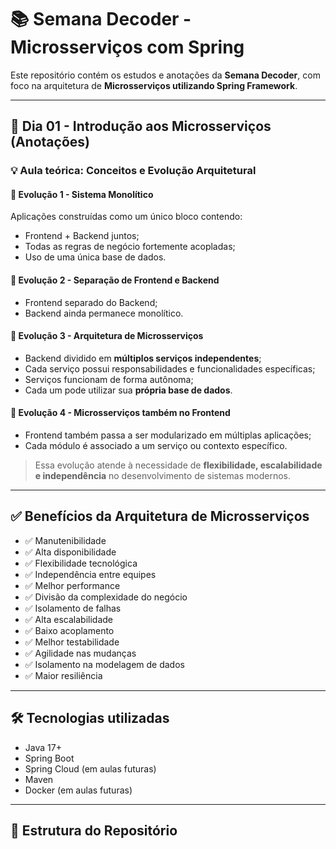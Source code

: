 # 📚 Semana Decoder - Microsserviços com Spring

Este repositório contém os estudos e anotações da **Semana Decoder**, com foco na arquitetura de **Microsserviços utilizando Spring Framework**.

---

## 📅 Dia 01 - Introdução aos Microsserviços (Anotações)

### 💡 Aula teórica: Conceitos e Evolução Arquitetural

#### 🔹 Evolução 1 - Sistema Monolítico
Aplicações construídas como um único bloco contendo:
- Frontend + Backend juntos;
- Todas as regras de negócio fortemente acopladas;
- Uso de uma única base de dados.

#### 🔹 Evolução 2 - Separação de Frontend e Backend
- Frontend separado do Backend;
- Backend ainda permanece monolítico.

#### 🔹 Evolução 3 - Arquitetura de Microsserviços
- Backend dividido em **múltiplos serviços independentes**;
- Cada serviço possui responsabilidades e funcionalidades específicas;
- Serviços funcionam de forma autônoma;
- Cada um pode utilizar sua **própria base de dados**.

#### 🔹 Evolução 4 - Microsserviços também no Frontend
- Frontend também passa a ser modularizado em múltiplas aplicações;
- Cada módulo é associado a um serviço ou contexto específico.

> Essa evolução atende à necessidade de **flexibilidade, escalabilidade e independência** no desenvolvimento de sistemas modernos.

---

## ✅ Benefícios da Arquitetura de Microsserviços

- ✅ Manutenibilidade
- ✅ Alta disponibilidade
- ✅ Flexibilidade tecnológica
- ✅ Independência entre equipes
- ✅ Melhor performance
- ✅ Divisão da complexidade do negócio
- ✅ Isolamento de falhas
- ✅ Alta escalabilidade
- ✅ Baixo acoplamento
- ✅ Melhor testabilidade
- ✅ Agilidade nas mudanças
- ✅ Isolamento na modelagem de dados
- ✅ Maior resiliência

---

## 🛠 Tecnologias utilizadas

- Java 17+
- Spring Boot
- Spring Cloud (em aulas futuras)
- Maven
- Docker (em aulas futuras)

---

## 📁 Estrutura do Repositório

